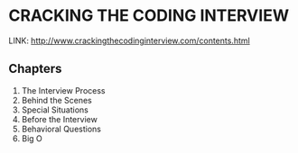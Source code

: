 # CRACKING THE CODING INTERVIEW

LINK: http://www.crackingthecodinginterview.com/contents.html

## Chapters

1. The Interview Process
2. Behind the Scenes
3. Special Situations
4. Before the Interview
5. Behavioral Questions
6. Big O
